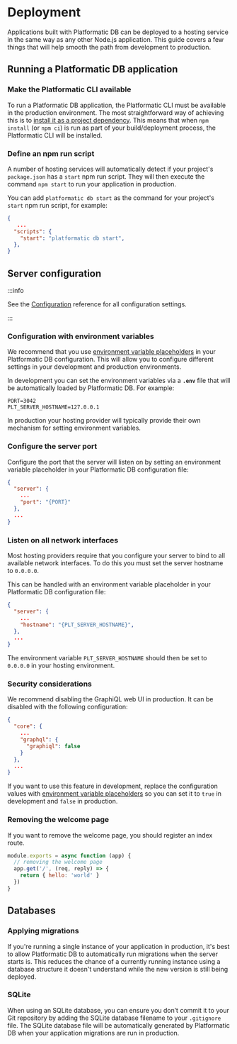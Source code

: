 # Deployment

Applications built with Platformatic DB can be deployed to a hosting service
in the same way as any other Node.js application. This guide covers a few
things that will help smooth the path from development to production.

## Running a Platformatic DB application

### Make the Platformatic CLI available

To run a Platformatic DB application, the Platformatic CLI must be available
in the production environment. The most straightforward way of achieving this
is to [install it as a project dependency](/reference/cli.md#installation-and-usage).
This means that when `npm install` (or `npm ci`) is run as part of your
build/deployment process, the Platformatic CLI will be installed.

### Define an npm run script

A number of hosting services will automatically detect if your project's
`package.json` has a `start` npm run script. They will then execute the command
`npm start` to run your application in production.

You can add `platformatic db start` as the command for your project's `start`
npm run script, for example:

```json
{
   ...
  "scripts": {
    "start": "platformatic db start",
  },
}
```

## Server configuration

:::info

See the [Configuration](/reference/db/configuration.md) reference for all
configuration settings.

:::

### Configuration with environment variables

We recommend that you use [environment variable placeholders](/reference/db/configuration.md#environment-variable-placeholders)
in your Platformatic DB configuration. This will allow you to configure
different settings in your development and production environments.

In development you can set the  environment variables via a **`.env`** file
that will be automatically loaded by Platformatic DB. For example:

```
PORT=3042
PLT_SERVER_HOSTNAME=127.0.0.1
```

In production your hosting provider will typically provide their own mechanism
for setting environment variables.

### Configure the server port

Configure the port that the server will listen on by setting an environment
variable placeholder in your Platformatic DB configuration file:

```json title="platformatic.db.json"
{
  "server": {
    ...
    "port": "{PORT}"
  },
  ...
}
```

### Listen on all network interfaces

Most hosting providers require that you configure your server to bind to all
available network interfaces. To do this you must set the server hostname to
`0.0.0.0`.

This can be handled with an environment variable placeholder in your Platformatic
DB configuration file:

```json title="platformatic.db.json"
{
  "server": {
    ...
    "hostname": "{PLT_SERVER_HOSTNAME}",
  },
  ...
}
```

The environment variable `PLT_SERVER_HOSTNAME` should then be set to `0.0.0.0`
in your hosting environment.

### Security considerations

We recommend disabling the GraphiQL web UI in production. It can be disabled
with the following configuration:

```json title="platformatic.db.json"
{
  "core": {
    ...
    "graphql": {
      "graphiql": false
    }
  },
  ...
}
```

If you want to use this feature in development, replace the configuration
values with [environment variable placeholders](/reference/db/configuration.md#environment-variable-placeholders)
so you can set it to `true` in development and `false` in production.

### Removing the welcome page

If you want to remove the welcome page, you should register an index route.

```js
module.exports = async function (app) {
  // removing the welcome page
  app.get('/', (req, reply) => {
    return { hello: 'world' }
  })
}
```

## Databases

### Applying migrations

If you're running a single instance of your application in production, it's
best to allow Platformatic DB to automatically run migrations when the server
starts is. This reduces the chance of a currently running instance using a
database structure it doesn't understand while the new version is still being
deployed.

### SQLite

When using an SQLite database, you can ensure you don’t commit it to your Git
repository by adding the SQLite database filename to your `.gitignore` file.
The SQLite database file will be automatically generated by Platformatic DB
when your application migrations are run in production.
